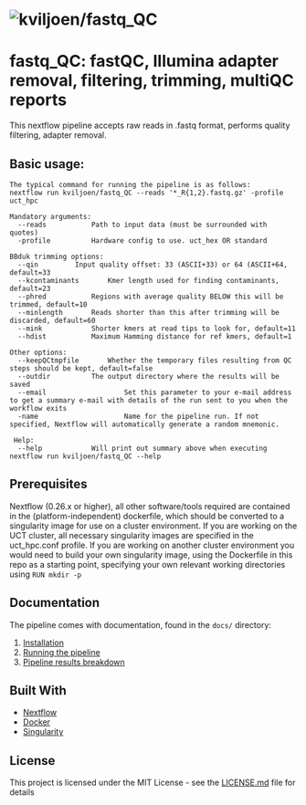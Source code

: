 # ![kviljoen/fastq_QC](/assets/cbio_logo.png)

# fastq_QC: fastQC, Illumina adapter removal, filtering, trimming, multiQC reports

This nextflow pipeline accepts raw reads in .fastq format, performs quality filtering, adapter removal.

## Basic usage:

    The typical command for running the pipeline is as follows:
    nextflow run kviljoen/fastq_QC --reads '*_R{1,2}.fastq.gz' -profile uct_hpc

    Mandatory arguments:
      --reads			Path to input data (must be surrounded with quotes)
      -profile			Hardware config to use. uct_hex OR standard
      
    BBduk trimming options:
      --qin			Input quality offset: 33 (ASCII+33) or 64 (ASCII+64, default=33
      --kcontaminants		Kmer length used for finding contaminants, default=23	
      --phred			Regions with average quality BELOW this will be trimmed, default=10 
      --minlength		Reads shorter than this after trimming will be discarded, default=60
      --mink			Shorter kmers at read tips to look for, default=11 
      --hdist			Maximum Hamming distance for ref kmers, default=1            
    
    Other options:
      --keepQCtmpfile		Whether the temporary files resulting from QC steps should be kept, default=false
      --outdir			The output directory where the results will be saved
      --email                   Set this parameter to your e-mail address to get a summary e-mail with details of the run sent to you when the workflow exits
      -name                     Name for the pipeline run. If not specified, Nextflow will automatically generate a random mnemonic.
      
     Help:
      --help			Will print out summary above when executing nextflow run kviljoen/fastq_QC --help 


## Prerequisites

Nextflow (0.26.x or higher), all other software/tools required are contained in the (platform-independent) dockerfile, which should be converted to a singularity image for use on a cluster environment. If you are working on the UCT cluster, all necessary singularity images are specified in the uct_hpc.conf profile. If you are working on another cluster environment you would need to build your own singularity image, using the Dockerfile in this repo as a starting point, specifying your own relevant working directories using ```RUN mkdir -p```

## Documentation
The pipeline comes with documentation, found in the `docs/` directory:

1. [Installation](docs/installation.md)
2. [Running the pipeline](docs/usage.md)
3. [Pipeline results breakdown](docs/results_breakdown.md)

## Built With

* [Nextflow](https://www.nextflow.io/)
* [Docker](https://www.docker.com/what-docker)
* [Singularity](https://singularity.lbl.gov/)


## License

This project is licensed under the MIT License - see the [LICENSE.md](LICENSE.md) file for details


